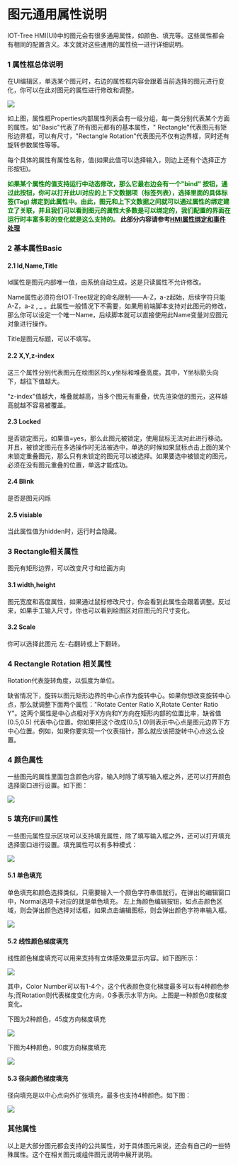 图元通用属性说明
==


IOT-Tree HMI(UI)中的图元会有很多通用属性，如颜色、填充等。这些属性都会有相同的配置含义。本文就对这些通用的属性统一进行详细说明。

### 1 属性框总体说明

在UI编辑区，单选某个图元时，右边的属性框内容会跟着当前选择的图元进行变化，你可以在此对图元的属性进行修改和调整。



<img src="../img/hmi/h011.png">


如上图，属性框Properties内部属性列表会有一级分组，每一类分别代表某个方面的属性。如"Basic"代表了所有图元都有的基本属性，"
Rectangle"代表图元有矩形边界框，可以有尺寸，"Rectangle Rotation"代表图元不仅有边界框，同时还有旋转参数属性等等。

每个具体的属性有属性名称，值(如果此值可以选择输入，则边上还有个选择正方形按钮)。

**<font color=green>如果某个属性的值支持运行中动态修改，那么它最右边会有一个"bind"
按钮，通过此按钮，你可以打开此UI对应的上下文数据项（标签列表），选择里面的具体标签(Tag)
绑定到此属性中。由此，图元和上下文数据之间就可以通过属性的绑定建立了关联，并且我们可以看到图元的属性大多数是可以绑定的，我们配置的界面在运行时丰富多彩的变化就是这么支持的。</font>
此部分内容请参考[HMI属性绑定和事件处理][hmi_bind_evt]**


[hmi_bind_evt]:./hmi_bind_evt.md

### 2 基本属性Basic

#### 2.1 Id,Name,Title

Id属性是图元内部唯一值，由系统自动生成，这是只读属性不允许修改。

Name属性必须符合IOT-Tree规定的命名限制——A-Z，a-z起始，后续字符只能A-Z，a-z , _
。此属性一般情况下不需要，如果用前端脚本支持对此图元的修改，那么你可以设定一个唯一Name，后续脚本就可以直接使用此Name变量对应图元对象进行操作。

Title是图元标题，可以不填写。

#### 2.2 X,Y,z-index

这三个属性分别代表图元在绘图区的x,y坐标和堆叠高度。其中，Y坐标箭头向下，越往下值越大。

"z-index"值越大，堆叠就越高，当多个图元有重叠，优先渲染低的图元，这样越高就越不容易被覆盖。

#### 2.3 Locked

是否锁定图元，如果值=yes，那么此图元被锁定，使用鼠标无法对此进行移动。并且，被锁定图元在多选操作时无法被选中，单选的时候如果鼠标点击上面的某个未锁定重叠图元，那么只有未锁定的图元可以被选择。如果要选中被锁定的图元，必须在没有图元重叠的位置，单选才能成功。

#### 2.4 Blink

是否是图元闪烁

#### 2.5 visiable

当此属性值为hidden时，运行时会隐藏。

### 3 Rectangle相关属性

图元有矩形边界，可以改变尺寸和绘画方向

#### 3.1 width,height

图元宽度和高度属性，如果通过鼠标修改尺寸，你会看到此属性会跟着调整。反过来，如果手工输入尺寸，你也可以看到绘图区对应图元的尺寸变化。

#### 3.2 Scale

你可以选择此图元 左-右翻转或上下翻转。

### 4 Rectangle Rotation 相关属性

Rotation代表旋转角度，以弧度为单位。

缺省情况下，旋转以图元矩形边界的中心点作为旋转中心。如果你想改变旋转中心点，那么就调整下面两个属性："Rotate Center Ratio
X,Rotate Center Ratio Y"。这两个属性是中心点相对于X方向和Y方向在矩形内部的位置比率，缺省值(0.5,0.5)
代表中心位置。你如果把这个改成(0.5,1.0)则表示中心点是图元边界下方中心位置。例如，如果你要实现一个仪表指针，那么就应该把旋转中心点这么设置。

### 4 颜色属性

一些图元的属性里面包含颜色内容，输入时除了填写输入框之外，还可以打开颜色选择窗口进行设置。如下图：



<img src="../img/hmi/h027.png">

### 5 填充(Fill)属性

一些图元属性显示区块可以支持填充属性，除了填写输入框之外，还可以打开填充选择窗口进行设置。填充属性可以有多种模式：



<img src="../img/hmi/h028.png">

#### 5.1 单色填充

单色填充和颜色选择类似，只需要输入一个颜色字符串值就行。在弹出的编辑窗口中，Normal选项卡对应的就是单色填充。
左上角颜色编辑按钮，如点击颜色区域，则会弹出颜色选择对话框，如果点击编辑图标，则会弹出颜色字符串输入框。



<img src="../img/hmi/h029.png">

#### 5.2 线性颜色梯度填充

线性颜色梯度填充可以用来支持有立体感效果显示内容。如下图所示：



<img src="../img/hmi/h030.png">


其中，Color Number可以有1-4个，这个代表颜色变化梯度最多可以有4种颜色参与;而Rotation则代表梯度变化方向，0多表示水平方向。上图是一种颜色0度梯度变化。

下图为2种颜色，45度方向梯度填充



<img src="../img/hmi/h031.png">

下图为4种颜色，90度方向梯度填充

<img src="../img/hmi/h032.png">

#### 5.3 径向颜色梯度填充

径向填充是以中心点向外扩张填充，最多也支持4种颜色。如下图：



<img src="../img/hmi/h033.png">

### 其他属性

以上是大部分图元都会支持的公共属性，对于具体图元来说，还会有自己的一些特殊属性。这个在相关图元或组件图元说明中展开说明。


